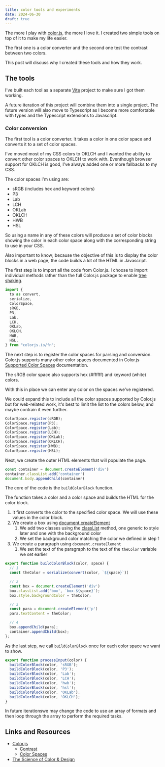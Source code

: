 ```yaml
---
title: color tools and experiments
date: 2024-06-30
draft: true
---
```


The more I play with [color.js](https://colorjs.io), the more I love it. I created two simple tools on top of it to make my life easier.

The first one is a color converter and the second one test the contrast between two colors.

This post will discuss why I created these tools and how they work.

## The tools

I've built each tool as a separate [Vite](https://vitejs.dev/) project to make sure I got them working.

A future iteration of this project will combine them into a single project. The future version will also move to Typescript as I become more comfortable with types and the Typescript extensions to Javascript.

### Color conversion

The first tool is a color converter. It takes a color in one color space and converts it to a set of color spaces.

I've moved most of my CSS colors to OKLCH and I wanted the ability to convert other color spaces to OKLCH to work with. Eventhough browser support for OKLCH is good, I've always added one or more fallbacks to my CSS.

The color spaces I'm using are:

* sRGB (includes hex and keyword colors)
* P3
* Lab
* LCH
* OKLab
* OKLCH
* HWB
* HSL

So using a name in any of these colors will produce a set of color blocks showing the color in each color space along with the corresponding string to use in your CSS.

Also important to know; because the objective of this is to display the color blocks in a web page, the code builds a lot of the HTML in Javascript.

The first step is to import all the code from Color.js. I choose to import individual methods rather than the full Color.js package to enable [tree shaking](https://webpack.js.org/guides/tree-shaking/).

```js
import {
  to as convert,
  serialize,
  ColorSpace,
  sRGB,
  P3,
  Lab,
  LCH,
  OKLab,
  OKLCH,
  HWB,
  HSL,
} from "colorjs.io/fn";
```

The next step is to register the color spaces for parsing and conversion. Color.js supports many other color spaces documented in Color.js [Supported Color Spaces](https://colorjs.io/docs/spaces) documentation.

The sRGB color space also supports hex (#ffffff) and keyword (white) colors.

With this in place we can enter any color on the spaces we've registered.

We could expand this to include all the color spaces supported by Color.js but for web-related work, it's best to limit the list to the colors below, and maybe contrain it even further.

```js
ColorSpace.register(sRGB);
ColorSpace.register(P3);
ColorSpace.register(Lab);
ColorSpace.register(LCH);
ColorSpace.register(OKLab);
ColorSpace.register(OKLCH);
ColorSpace.register(HWB);
ColorSpace.register(HSL);
```

Next, we create the outer HTML elements that will populate the page.

```js
const container = document.createElement('div')
container.classList.add('container')
document.body.appendChild(container)
```

The core of the code is the `buildColorBlock` function.

The function takes a color and a color space and builds the HTML for the color block.

1. It first converts the color to the specified color space. We will use these values in the color block.
2. We create a box using [document.createElement](https://developer.mozilla.org/en-US/docs/Web/API/Document/createElement)
   1. We add two classes using the [classList](https://developer.mozilla.org/en-US/docs/Web/API/Element/classList) method, one generic to style later and one with the background color
   2. We set the background color matching the color we defined in step 1
3. We create a paragraph using  `document.createElement`
   1. We set the text of the paragraph to the text of the `theColor` variable we set earlier

```js
export function buildColorBlock(color, space) {
  // 1
  const theColor = serialize(convert(color, `${space}`))

  // 2
  const box = document.createElement('div')
  box.classList.add('box', `box-${space}`);
  box.style.backgroundColor = theColor;

  // 3
  const para = document.createElement('p')
  para.textContent = theColor;

  // 4
  box.appendChild(para);
  container.appendChild(box);
};
```

As the last step, we call `buildColorBlock` once for each color space we want to show.

```js
export function processInput(color) {
  buildColorBlock(color, 'sRGB');
  buildColorBlock(color, 'P3');
  buildColorBlock(color, 'Lab');
  buildColorBlock(color, 'LCH');
  buildColorBlock(color, 'hwb');
  buildColorBlock(color, 'hsl');
  buildColorBlock(color, 'OKLab');
  buildColorBlock(color, 'OKLCH');
}
```

In future iterationswe may change the code to use an array of formats and then loop through the array to perform the required tasks.

## Links and Resources

* [Color.js](https://colorjs.io/)
  * [Contrast](https://colorjs.io/docs/contrast.html)
  * [Color Spaces](https://colorjs.io/docs/spaces.html)
* [The Science of Color & Design](https://material.io/blog/science-of-color-design)

